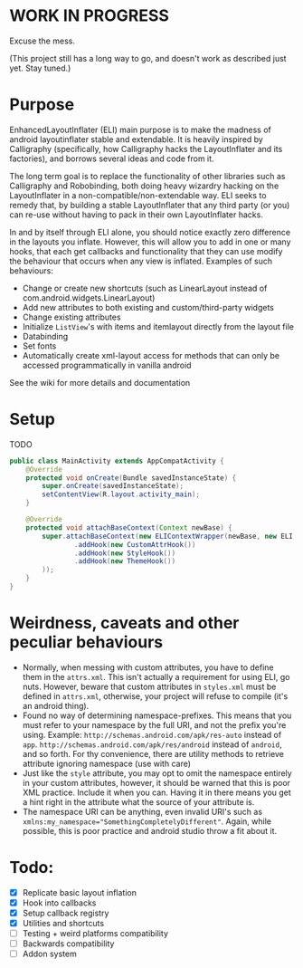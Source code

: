 WORK IN PROGRESS
========
Excuse the mess.

(This project still has a long way to go, and doesn't work as described just yet. Stay tuned.)

Purpose
========
EnhancedLayoutInflater (ELI) main purpose is to make the madness of android layoutinflater
stable and extendable. It is heavily inspired by Calligraphy 
(specifically, how Calligraphy hacks the LayoutInflater and its factories), and borrows several 
ideas and code from it.
 
The long term goal is to replace the functionality of other libraries such as 
Calligraphy and Robobinding, both doing heavy wizardry hacking on the LayoutInflater in a 
non-compatible/non-extendable way. ELI seeks to remedy that, by building a stable LayoutInflater 
that any third party (or you) can re-use without having to pack in their own LayoutInflater hacks.

In and by itself through ELI alone, you should notice exactly zero difference in the layouts 
you inflate. However, this will allow you to add in one or many hooks, that each get 
callbacks and functionality that they can use modify the behaviour that occurs when 
any view is inflated.
Examples of such behaviours:
 
 - Change or create new shortcuts 
 (such as LinearLayout instead of com.android.widgets.LinearLayout)
 - Add new attributes to both existing and custom/third-party widgets
 - Change existing attributes
 - Initialize `ListView`'s with items and itemlayout directly from the layout file
 - Databinding
 - Set fonts
 - Automatically create xml-layout access for methods that can only be accessed programmatically 
 in vanilla android
 
See the wiki for more details and documentation

Setup
========
TODO

```java
public class MainActivity extends AppCompatActivity {
	@Override
	protected void onCreate(Bundle savedInstanceState) {
		super.onCreate(savedInstanceState);
		setContentView(R.layout.activity_main);
	}

	@Override
	protected void attachBaseContext(Context newBase) {
		super.attachBaseContext(new ELIContextWrapper(newBase, new ELI.Builder()
				.addHook(new CustomAttrHook())
				.addHook(new StyleHook())
				.addHook(new ThemeHook())
		));
	}
}
```

Weirdness, caveats and other peculiar behaviours
========
 - Normally, when messing with custom attributes, you have to define them in the `attrs.xml`.
 This isn't actually a requirement for using ELI, go nuts. 
 However, beware that custom attributes in `styles.xml` must be defined in `attrs.xml`, otherwise,
 your project will refuse to compile (it's an android thing).
 - Found no way of determining namespace-prefixes. This means that you must refer to your namespace
 by the full URI, and not the prefix you're using. Example: `http://schemas.android.com/apk/res-auto`
 instead of `app`. `http://schemas.android.com/apk/res/android` instead of `android`, and so forth.
 For thy convenience, there are utility methods to retrieve attribute ignoring namespace 
 (use with care)
 - Just like the `style` attribute, you may opt to omit the namespace entirely in your custom 
 attributes, however, it should be warned that this is poor XML practice. Include it when you can.
 Having it in there means you get a hint right in the attribute what the source of your attribute is.
 - The namespace URI can be anything, even invalid URI's such as 
 `xmlns:my_namespace="SomethingCompletelyDifferent"`. Again, while possible, this is poor 
 practice and android studio throw a fit about it.

Todo:
========

 - [x] Replicate basic layout inflation
 - [x] Hook into callbacks
 - [x] Setup callback registry
 - [x] Utilities and shortcuts
 - [ ] Testing + weird platforms compatibility
 - [ ] Backwards compatibility
 - [ ] Addon system